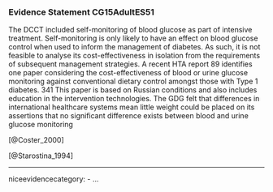 ### Evidence Statement CG15AdultES51
The DCCT included self-monitoring of blood glucose as part of intensive treatment. Self-monitoring is only likely to have an effect on blood glucose control when used to inform the management of diabetes. As such, it is not feasible to analyse its cost-effectiveness in isolation from the requirements of subsequent management strategies.  A recent HTA report 89 identifies one paper considering the cost-effectiveness of blood or urine glucose monitoring against conventional dietary control amongst those with Type 1 diabetes. 341 This paper is based on Russian conditions and also includes education in the intervention technologies. The GDG felt that differences in international healthcare systems mean little weight could be placed on its assertions that no significant difference exists between blood and urine glucose monitoring

[@Coster_2000]

[@Starostina_1994]

---
niceevidencecategory: -
...


